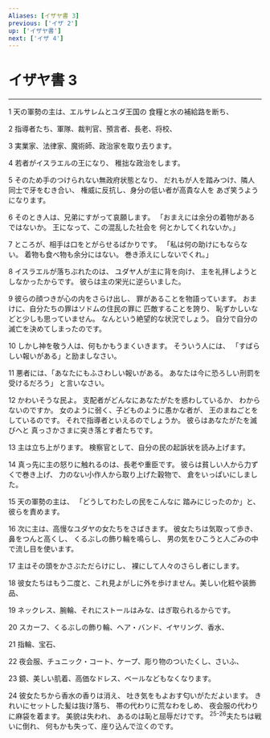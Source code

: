 ```yaml
---
Aliases: [イザヤ書 3]
previous: ['イザ 2']
up: ['イザヤ書']
next: ['イザ 4']
---
```

# イザヤ書 3

***




1 
天の軍勢の主は、エルサレムとユダ王国の 食糧と水の補給路を断ち、 



2 
指導者たち、軍隊、裁判官、預言者、長老、将校、 



3 
実業家、法律家、魔術師、政治家を取り去ります。 



4 
若者がイスラエルの王になり、 稚拙な政治をします。 



5 
そのため手のつけられない無政府状態となり、 だれもが人を踏みつけ、隣人同士で牙をむき合い、 権威に反抗し、身分の低い者が高貴な人を あざ笑うようになります。 



6 
そのとき人は、兄弟にすがって哀願します。 「おまえには余分の着物があるではないか。 王になって、この混乱した社会を 何とかしてくれないか。」 



7 
ところが、相手は口をとがらせるばかりです。 「私は何の助けにもならない。 着物も食べ物も余分にはない。 巻き添えにしないでくれ。」 



8 
イスラエルが落ちぶれたのは、 ユダヤ人が主に背を向け、 主を礼拝しようとしなかったからです。 彼らは主の栄光に逆らいました。 



9 
彼らの顔つきが心の内をさらけ出し、 罪があることを物語っています。 おまけに、自分たちの罪はソドムの住民の罪に 匹敵することを誇り、 恥ずかしいなどと少しも思っていません。 なんという絶望的な状況でしょう。 自分で自分の滅亡を決めてしまったのです。 



10 
しかし神を敬う人は、何もかもうまくいきます。 そういう人には、 「すばらしい報いがある」と励ましなさい。 



11 
悪者には、「あなたにもふさわしい報いがある。 あなたは今に恐ろしい刑罰を受けるだろう」 と言いなさい。 



12 
かわいそうな民よ。 支配者がどんなにあなたがたを惑わしているか、 わからないのですか。 女のように弱く、子どものように愚かな者が、 王のまねごとをしているのです。 それで指導者といえるのでしょうか。 彼らはあなたがたを滅びへと 真っさかさまに突き落とす者たちです。 



13 
主は立ち上がります。 検察官として、自分の民の起訴状を読み上げます。 



14 
真っ先に主の怒りに触れるのは、長老や重臣です。 彼らは貧しい人から力ずくで巻き上げ、 力のない小作人から取り上げた穀物で、 倉をいっぱいにしました。 



15 
天の軍勢の主は、 「どうしてわたしの民をこんなに 踏みにじったのか」と、彼らを責めます。 



16 
次に主は、高慢なユダヤの女たちをさばきます。 彼女たちは気取って歩き、鼻をつんと高くし、 くるぶしの飾り輪を鳴らし、 男の気をひこうと人ごみの中で流し目を使います。 



17 
主はその頭をかさぶただらけにし、 裸にして人々のさらし者にします。 



18 
彼女たちはもう二度と、これ見よがしに外を歩けません。美しい化粧や装飾品、 



19 
ネックレス、腕輪、それにストールはみな、はぎ取られるからです。 



20 
スカーフ、くるぶしの飾り輪、ヘア・バンド、イヤリング、香水、 



21 
指輪、宝石、 



22 
夜会服、チュニック・コート、ケープ、彫り物のついたくし、さいふ、 



23 
鏡、美しい肌着、高価なドレス、ベールなどもなくなります。 



24 
彼女たちから香水の香りは消え、 吐き気をもよおす匂いがただよいます。 きれいにセットした髪は抜け落ち、 帯の代わりに荒なわをしめ、 夜会服の代わりに麻袋を着ます。 美貌は失われ、 あるのは恥と屈辱だけです。 <sup class="versenum">25-26</sup>夫たちは戦いに倒れ、 何もかも失って、座り込んで泣くのです。

